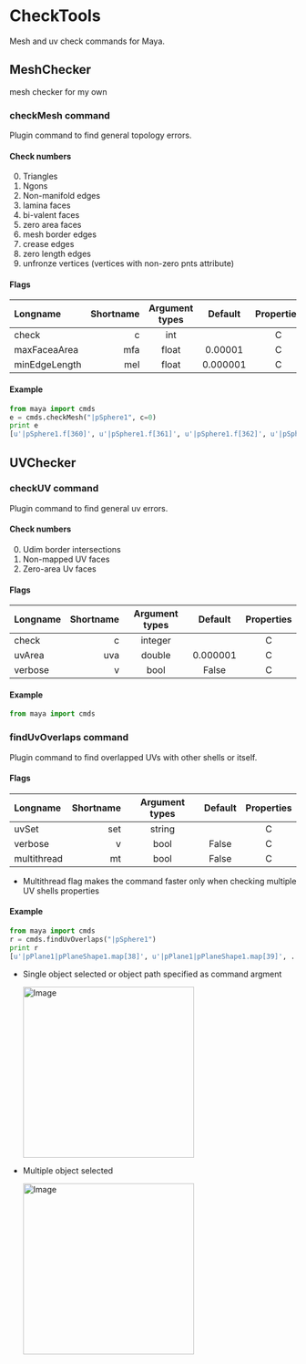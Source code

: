 # CheckTools

Mesh and uv check commands for Maya.

## MeshChecker
mesh checker for my own

### checkMesh command
Plugin command to find general topology errors.

#### Check numbers
0. Triangles
1. Ngons
2. Non-manifold edges
3. lamina faces
4. bi-valent faces
5. zero area faces
6. mesh border edges
7. crease edges
8. zero length edges
9. unfronze vertices (vertices with non-zero pnts attribute)

#### Flags
| Longname | Shortname | Argument types | Default | Properties |
|:---------|----------:|:--------------:|:-------:|:----------:|
|check|c|int||C|
|maxFaceaArea|mfa|float|0.00001|C|
|minEdgeLength|mel|float|0.000001|C|

#### Example
```python
from maya import cmds
e = cmds.checkMesh("|pSphere1", c=0)
print e
[u'|pSphere1.f[360]', u'|pSphere1.f[361]', u'|pSphere1.f[362]', u'|pSphere1.f[363]', u'|pSphere1.f[364]', u'|pSphere1.f[365]', u'|pSphere1.f[366]', u'|pSphere1.f[367]', u'|pSphere1.f[368]', u'|pSphere1.f[369]', u'|pSphere1.f[370]', u'|pSphere1.f[371]', u'|pSphere1.f[372]', u'|pSphere1.f[373]', u'|pSphere1.f[374]', u'|pSphere1.f[375]', u'|pSphere1.f[376]', u'|pSphere1.f[377]', u'|pSphere1.f[378]', u'|pSphere1.f[379]', u'|pSphere1.f[380]', u'|pSphere1.f[381]', u'|pSphere1.f[382]', u'|pSphere1.f[383]', u'|pSphere1.f[384]', u'|pSphere1.f[385]', u'|pSphere1.f[386]', u'|pSphere1.f[387]', u'|pSphere1.f[388]', u'|pSphere1.f[389]', u'|pSphere1.f[390]', u'|pSphere1.f[391]', u'|pSphere1.f[392]', u'|pSphere1.f[393]', u'|pSphere1.f[394]', u'|pSphere1.f[395]', u'|pSphere1.f[396]', u'|pSphere1.f[397]', u'|pSphere1.f[398]', u'|pSphere1.f[399]']
```

## UVChecker
### checkUV command
Plugin command to find general uv errors.

#### Check numbers
0. Udim border intersections
1. Non-mapped UV faces
2. Zero-area Uv faces

#### Flags
| Longname | Shortname | Argument types | Default | Properties |
|:---------|----------:|:--------------:|:-------:|:----------:|
|check|c|integer||C|
|uvArea|uva|double|0.000001|C|
|verbose|v|bool|False|C|

#### Example
```python
from maya import cmds
```

### findUvOverlaps command
Plugin command to find overlapped UVs with other shells or itself.

#### Flags
| Longname | Shortname | Argument types | Default | Properties |
|:---------|----------:|:--------------:|:-------:|:----------:|
|uvSet|set|string||C|
|verbose|v|bool|False|C|
|multithread|mt|bool|False|C|
* Multithread flag makes the command faster only when checking multiple UV shells
properties

#### Example
```python
from maya import cmds
r = cmds.findUvOverlaps("|pSphere1")
print r
[u'|pPlane1|pPlaneShape1.map[38]', u'|pPlane1|pPlaneShape1.map[39]', ....]
```

* Single object selected or object path specified as command argment

    <img src="https://github.com/minoue/CheckTools/blob/media/media/uvOverlaps_single.gif" alt="Image" style="width: 300px;"/>

* Multiple object selected

    <img src="https://github.com/minoue/CheckTools/blob/media/media/uvOverlaps_multipleObj.gif" alt="Image" style="width: 300px;"/>
